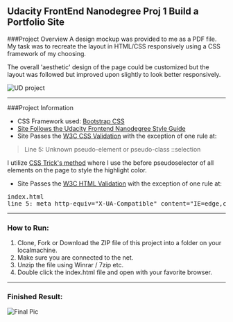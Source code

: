 **Udacity FrontEnd Nanodegree Proj 1**
Build a Portfolio Site
---

###Project Overview
A design mockup was provided to me as a PDF file. My task was to recreate the layout in HTML/CSS responsively using a CSS framework of my choosing.

 The overall 'aesthetic' design of the page could be customized but the layout was followed but improved upon slightly to look better responsively.

![UD project](https://imgroll.net/images/2016/11/26/mock4-portfolio-2.jpg)

---

###Project Information

 - CSS Framework used: [Bootstrap CSS](http://getbootstrap.com/css/)
 - [Site Follows the Udacity Frontend Nanodegree Style Guide](http://udacity.github.io/frontend-nanodegree-styleguide/index.html)
 -  Site Passes the [W3C CSS Validation](https://jigsaw.w3.org/css-validator/) with the exception of one rule at:

 > Line 5: Unknown pseudo-element or pseudo-class ::selection

 I utilize [CSS Trick's method](https://css-tricks.com/almanac/selectors/s/selection/) where I use the before pseudoselector of all elements on the page to style the highlight color.

 -  Site Passes the [W3C HTML Validation](https://validator.w3.org/)  with the exception of one rule at:

 <pre>
index.html
line 5: meta http-equiv="X-UA-Compatible" content="IE=edge,chrome=1"
</pre>

---
### How to Run:

1. Clone, Fork or Download the ZIP file of this project into a folder on your localmachine.
2. Make sure you are connected to the net.
3. Unzip the file using Winrar / 7zip etc.
4. Double click the index.html file and open with your favorite browser.

---
### Finished Result:

![Final Pic](https://imgroll.net/images/2016/11/26/final.jpg)
